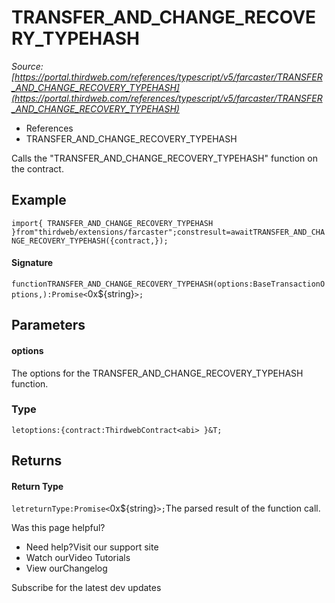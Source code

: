 # TRANSFER_AND_CHANGE_RECOVERY_TYPEHASH

*Source: [https://portal.thirdweb.com/references/typescript/v5/farcaster/TRANSFER_AND_CHANGE_RECOVERY_TYPEHASH](https://portal.thirdweb.com/references/typescript/v5/farcaster/TRANSFER_AND_CHANGE_RECOVERY_TYPEHASH)*

* References
* TRANSFER_AND_CHANGE_RECOVERY_TYPEHASH

Calls the "TRANSFER_AND_CHANGE_RECOVERY_TYPEHASH" function on the contract.

## Example

`import{ TRANSFER_AND_CHANGE_RECOVERY_TYPEHASH }from"thirdweb/extensions/farcaster";constresult=awaitTRANSFER_AND_CHANGE_RECOVERY_TYPEHASH({contract,});`
#### Signature

`functionTRANSFER_AND_CHANGE_RECOVERY_TYPEHASH(options:BaseTransactionOptions,):Promise<`0x${string}`>;`
## Parameters

#### options

The options for the TRANSFER_AND_CHANGE_RECOVERY_TYPEHASH function.

### Type

`letoptions:{contract:ThirdwebContract<abi> }&T;`
## Returns

#### Return Type

`letreturnType:Promise<`0x${string}`>;`The parsed result of the function call.

Was this page helpful?

* Need help?Visit our support site
* Watch ourVideo Tutorials
* View ourChangelog

Subscribe for the latest dev updates

